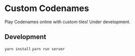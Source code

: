 # Custom Codenames

Play Codenames online with custom tiles! Under development.

## Development

`yarn install`
`yarn run server`

